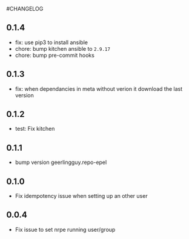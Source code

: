 #CHANGELOG

## 0.1.4

* fix: use pip3 to install ansible
* chore: bump kitchen ansible to `2.9.17`
* chore: bump pre-commit hooks

## 0.1.3

* fix: when dependancies in meta without verion it download the last version

## 0.1.2

* test: Fix kitchen

## 0.1.1

* bump version geerlingguy.repo-epel

## 0.1.0

* Fix idempotency issue when setting up an other user

## 0.0.4

* Fix issue to set nrpe running user/group

